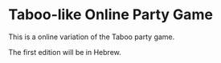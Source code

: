 Taboo-like Online Party Game
============================

This is a online variation of the Taboo party game.

The first edition will be in Hebrew.